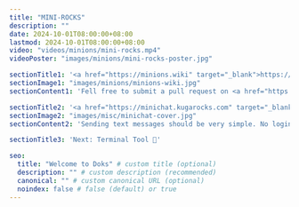```yaml
---
title: "MINI-ROCKS"
description: ""
date: 2024-10-01T08:00:00+08:00
lastmod: 2024-10-01T08:00:00+08:00
video: "videos/minions/mini-rocks.mp4"
videoPoster: "images/minions/mini-rocks-poster.jpg"

sectionTitle1: '<a href="https://minions.wiki" target="_blank">https://minions.wiki</a>'
sectionImage1: "images/minions/minions-wiki.jpg"
sectionContent1: 'Fell free to submit a pull request on <a href="https://github.com/minions-wiki/minions-wiki" target="_blank">GitHub</a>.'

sectionTitle2: '<a href="https://minichat.kugarocks.com" target="_blank">https://minichat.kugarocks.com</a>'
sectionImage2: "images/misc/minichat-cover.jpg"
sectionContent2: 'Sending text messages should be very simple. No login, just type and go.'

sectionTitle3: 'Next: Terminal Tool 🚀'

seo:
  title: "Welcome to Doks" # custom title (optional)
  description: "" # custom description (recommended)
  canonical: "" # custom canonical URL (optional)
  noindex: false # false (default) or true
---
```

